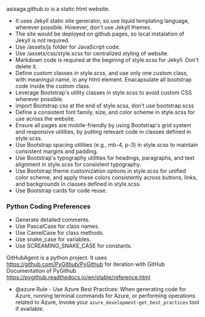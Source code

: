 asisaga.github.io is a static html website.
- It uses Jekyll static site generator, so use liquid templating language, wherever possible. However, don't use Jekyll themes.
- The site would be deployed on github pages, so local instalation of Jekyll is not required.
- Use /assets/js folder for JavaScript code.
- Use /assets/css/style.scss for centralized styling of website.
- Markdown code is required at the begining of style.scss for Jekyll. Don't delete it.
- Define custom classes in style.scss, and use only one custom class, with meaningul name, in any html element. Enacapsulate all bootstrap code inside the custom class.
- Leverage Bootstrap's utility classes in style.scss to avoid custom CSS wherever possible.
- import Bootstrap css at the end of style.scss, don't use bootstrap.scss
- Define a consistent font family, size, and color scheme in style.scss for use across the website.
- Ensure all pages are mobile-friendly by using Bootstrap's grid system and responsive utilities, by putting relevant code in classes defined in style.scss.
- Use Bootstrap spacing utilities (e.g., mb-4, p-3) in style.scss to maintain consistent margins and padding.
- Use Bootstrap's typography utilities for headings, paragraphs, and text alignment in style.scss for consistent typography.
- Use Bootstrap theme customization options in style.scss for unified color scheme, and apply these colors consistently across buttons, links, and backgrounds in classes defined in style.scss.
- Use Bootstrap cards for code reuse.



### Python Coding Preferences
- Generate detailed comments.
- Use PascalCase for class names.
- Use CamelCase for class methods.
- Use snake_case for variables.
- Use SCREAMING_SNAKE_CASE for constants.



GitHubAgent is a python project.
It uses https://github.com/PyGithub/PyGithub for iteration with GitHub
Documentation of PyGithub https://pygithub.readthedocs.io/en/stable/reference.html

- @azure Rule - Use Azure Best Practices: When generating code for Azure, running terminal commands for Azure, or performing operations related to Azure, invoke your `azure_development-get_best_practices` tool if available.